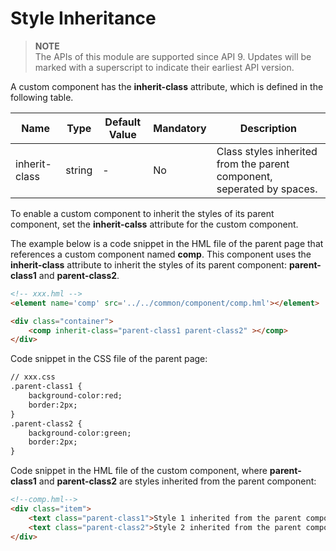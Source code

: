 # Style Inheritance
> **NOTE**<br/>
> The APIs of this module are supported since API 9. Updates will be marked with a superscript to indicate their earliest API version.

A custom component has the **inherit-class** attribute, which is defined in the following table.

| Name        | Type  | Default Value| Mandatory| Description                                                  |
| ------------ | ------ | ------ | ---- | ------------------------------------------------------ |
| inherit-class | string | -      | No  | Class styles inherited from the parent component, seperated by spaces.|

To enable a custom component to inherit the styles of its parent component, set the **inherit-calss** attribute for the custom component.

The example below is a code snippet in the HML file of the parent page that references a custom component named **comp**. This component uses the **inherit-class** attribute to inherit the styles of its parent component: **parent-class1** and **parent-class2**.
```html
<!-- xxx.hml -->
<element name='comp' src='../../common/component/comp.hml'></element>

<div class="container">
    <comp inherit-class="parent-class1 parent-class2" ></comp>
</div>
```

Code snippet in the CSS file of the parent page:
```html
// xxx.css
.parent-class1 {
    background-color:red;
    border:2px;
}
.parent-class2 {
    background-color:green;
    border:2px;
}
```

Code snippet in the HML file of the custom component, where **parent-class1** and **parent-class2** are styles inherited from the parent component:
```html
<!--comp.hml-->
<div class="item">
    <text class="parent-class1">Style 1 inherited from the parent component</text>
    <text class="parent-class2">Style 2 inherited from the parent component</text>
</div>
```
